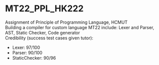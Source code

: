 # MT22_PPL_HK222
Assignment of Principle of Programming Language, HCMUT <br />
Building a compiler for custom language MT22 include: Lexer and Parser, AST, Static Checker, Code generator<br />
Credibility (success test cases given tutor):
- Lexer: 97/100 
- Parser: 90/100
- StaticChecker: 90/96

